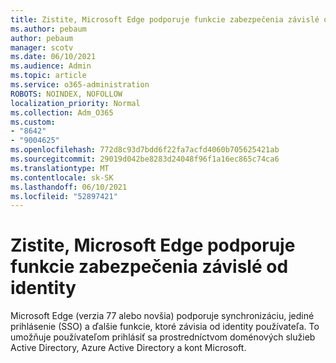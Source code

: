 ```yaml
---
title: Zistite, Microsoft Edge podporuje funkcie zabezpečenia závislé od identity
ms.author: pebaum
author: pebaum
manager: scotv
ms.date: 06/10/2021
ms.audience: Admin
ms.topic: article
ms.service: o365-administration
ROBOTS: NOINDEX, NOFOLLOW
localization_priority: Normal
ms.collection: Adm_O365
ms.custom:
- "8642"
- "9004625"
ms.openlocfilehash: 772d8c93d7bdd6f22fa7acfd4060b705625421ab
ms.sourcegitcommit: 29019d042be8283d24048f96f1a16ec865c74ca6
ms.translationtype: MT
ms.contentlocale: sk-SK
ms.lasthandoff: 06/10/2021
ms.locfileid: "52897421"
---
```

# <a name="learn-how-microsoft-edge-supports-identity-dependent-security-features"></a>Zistite, Microsoft Edge podporuje funkcie zabezpečenia závislé od identity

Microsoft Edge (verzia 77 alebo novšia) podporuje synchronizáciu, jediné prihlásenie (SSO) a ďalšie funkcie, ktoré závisia od identity používateľa. To umožňuje používateľom prihlásiť sa prostredníctvom doménových služieb Active Directory, Azure Active Directory a kont Microsoft.
